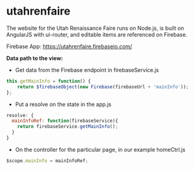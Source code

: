 # utahrenfaire
The website for the Utah Renaissance Faire runs on Node.js, is built on AngularJS with ui-router, and editable items are referenced on Firebase.

Firebase App: https://utahrenfaire.firebaseio.com/

**Data path to the view:**  
- Get data from the Firebase endpoint in firebaseService.js 
```javascript
this.getMainInfo = function() {
	return $firebaseObject(new Firebase(firebaseUrl + 'mainInfo'));
};
```  
- Put a resolve on the state in the app.js
```javascript
resolve: {
  mainInfoRef: function(firebaseService){
    return firebaseService.getMainInfo();
  }
}
```  
- On the controller for the particular page, in our example homeCtrl.js
```javascript
$scope.mainInfo = mainInfoRef;
``` 